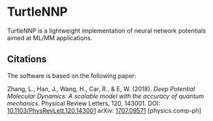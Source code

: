 # TurtleNNP
TurtleNNP is a lightweight implementation of neural network potentials aimed at ML/MM applications.

## Citations
The software is based on the following paper:

Zhang, L., Han, J., Wang, H., Car, R., & E, W. (2018). *Deep Potential Molecular Dynamics: A scalable model with the accuracy of quantum mechanics*. Physical Review Letters, 120, 143001. DOI: [10.1103/PhysRevLett.120.143001](https://doi.org/10.1103/PhysRevLett.120.143001) arXiv: [1707.09571](https://doi.org/10.48550/arXiv.1707.09571) [physics.comp-ph]
